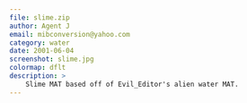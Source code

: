 ```yaml
---
file: slime.zip
author: Agent J
email: mibconversion@yahoo.com
category: water
date: 2001-06-04
screenshot: slime.jpg
colormap: dflt
description: >
    Slime MAT based off of Evil_Editor's alien water MAT.
---
```

